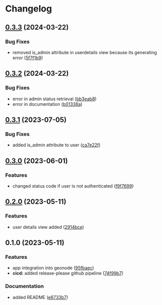 # Changelog

## [0.3.3](https://github.com/phardy-egis/django-geonode-userdetails/compare/v0.3.2...v0.3.3) (2024-03-22)


### Bug Fixes

* removed is_admin attribute in userdetails view because its generating error ([5f7f1b9](https://github.com/phardy-egis/django-geonode-userdetails/commit/5f7f1b94f7fc89fb06cd64e4a3e9abdca516f03d))

## [0.3.2](https://github.com/phardy-egis/django-geonode-userdetails/compare/v0.3.1...v0.3.2) (2024-03-22)


### Bug Fixes

* error in admin status retrieval ([bb3eab8](https://github.com/phardy-egis/django-geonode-userdetails/commit/bb3eab8c60bf85232aba97fa3530450bed2861cc))
* error in documentation ([b01338a](https://github.com/phardy-egis/django-geonode-userdetails/commit/b01338aa7d61f5f44664e07ff6a9a3c0266b4cdb))

## [0.3.1](https://github.com/phardy-egis/django-geonode-userdetails/compare/v0.3.0...v0.3.1) (2023-07-05)


### Bug Fixes

* added is_admin attribute to user ([ca7e22f](https://github.com/phardy-egis/django-geonode-userdetails/commit/ca7e22fa23be35d57eefd80e7358e0d0e3c39d32))

## [0.3.0](https://github.com/phardy-egis/django-geonode-userdetails/compare/v0.2.0...v0.3.0) (2023-06-01)


### Features

* changed status code if user is not authenticated ([f9f7699](https://github.com/phardy-egis/django-geonode-userdetails/commit/f9f7699159735ee51c4d395a35a444174d6d4c13))

## [0.2.0](https://github.com/phardy-egis/django-geonode-userdetails/compare/v0.1.0...v0.2.0) (2023-05-11)


### Features

* user details view added ([2914bce](https://github.com/phardy-egis/django-geonode-userdetails/commit/2914bce06f3303368a794dbaf1d3dfd1e767dd64))

## 0.1.0 (2023-05-11)


### Features

* app integration into geonode ([95fbaec](https://github.com/phardy-egis/django-geonode-userdetails/commit/95fbaec6212ae7f420d09c5b11e44a16f83fb2fe))
* **cicd:** added release-please github pipeline ([74f99b7](https://github.com/phardy-egis/django-geonode-userdetails/commit/74f99b7a04999b560224e913148c912d61b01f5d))


### Documentation

* added README ([e8733b7](https://github.com/phardy-egis/django-geonode-userdetails/commit/e8733b731275b2dcf1f1e7ae6f8bc7f981779973))
